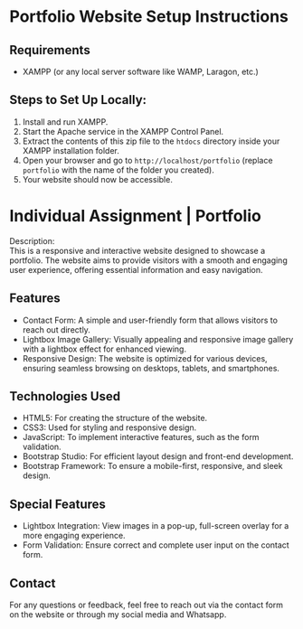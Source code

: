 # Portfolio Website Setup Instructions

## Requirements
- XAMPP (or any local server software like WAMP, Laragon, etc.)

## Steps to Set Up Locally:
1. Install and run XAMPP.
2. Start the Apache service in the XAMPP Control Panel.
3. Extract the contents of this zip file to the `htdocs` directory inside your XAMPP installation folder.
4. Open your browser and go to `http://localhost/portfolio` (replace `portfolio` with the name of the folder you created).
5. Your website should now be accessible.

# Individual Assignment | Portfolio

Description:  
This is a responsive and interactive website designed to showcase a portfolio. The website aims to provide visitors with a smooth and engaging user experience, offering essential information and easy navigation.

## Features
- Contact Form: A simple and user-friendly form that allows visitors to reach out directly.
- Lightbox Image Gallery: Visually appealing and responsive image gallery with a lightbox effect for enhanced viewing.
- Responsive Design: The website is optimized for various devices, ensuring seamless browsing on desktops, tablets, and smartphones.

## Technologies Used
- HTML5: For creating the structure of the website.
- CSS3: Used for styling and responsive design.
- JavaScript: To implement interactive features, such as the form validation.
- Bootstrap Studio: For efficient layout design and front-end development.
- Bootstrap Framework: To ensure a mobile-first, responsive, and sleek design.

## Special Features
- Lightbox Integration: View images in a pop-up, full-screen overlay for a more engaging experience.
- Form Validation: Ensure correct and complete user input on the contact form.

## Contact
For any questions or feedback, feel free to reach out via the contact form on the website or through my social media and Whatsapp.
